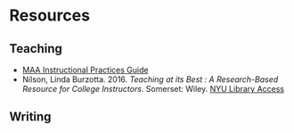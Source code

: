 # Resources

## Teaching
* [MAA Instructional Practices Guide](https://www.maa.org/programs-and-communities/curriculum%20resources/instructional-practices-guide)
* Nilson, Linda Burzotta. 2016. _Teaching at its Best : A Research-Based Resource for College Instructors_. Somerset: Wiley. [NYU Library Access](http://bobcat.library.nyu.edu/permalink/f/1c17uag/nyu_aleph005975219)

## Writing
